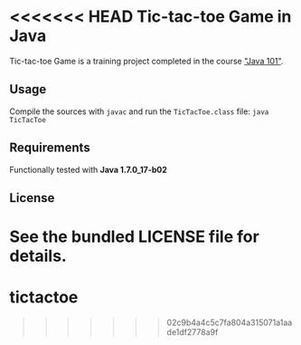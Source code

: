 <<<<<<< HEAD
Tic-tac-toe Game in Java
========================

Tic-tac-toe Game is a training project completed in the course ["Java 101"](http://hexlet.org/lesson/java101/).

## Usage

Compile the sources with `javac` and run the `TicTacToe.class` file:
    `java TicTacToe`


## Requirements

Functionally tested with **Java 1.7.0_17-b02**


## License

See the bundled LICENSE file for details.
=======
tictactoe
=========
>>>>>>> 02c9b4a4c5c7fa804a315071a1aade1df2778a9f
